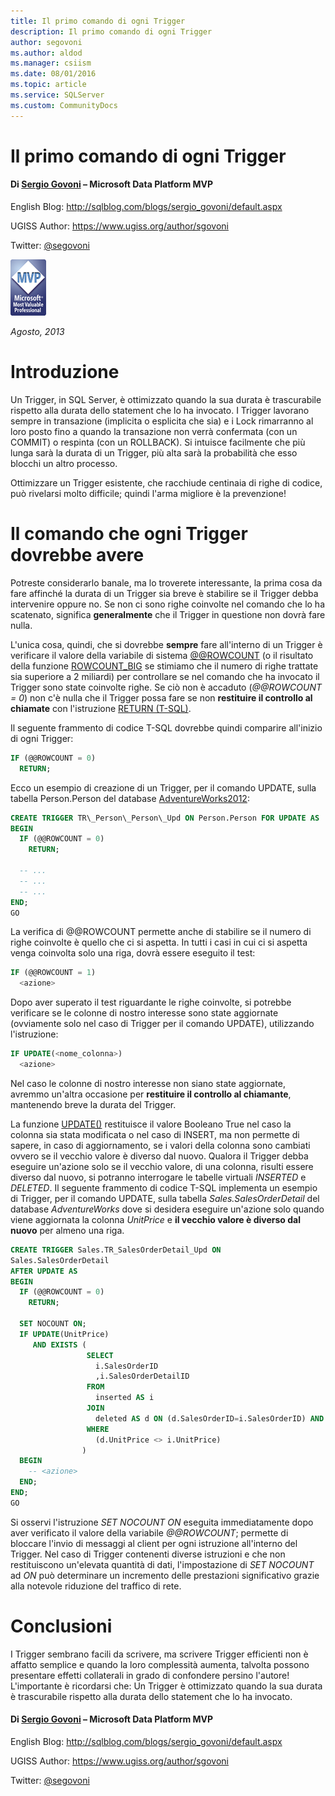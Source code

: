 ```yaml
---
title: Il primo comando di ogni Trigger
description: Il primo comando di ogni Trigger
author: segovoni
ms.author: aldod
ms.manager: csiism
ms.date: 08/01/2016
ms.topic: article
ms.service: SQLServer
ms.custom: CommunityDocs
---
```


# Il primo comando di ogni Trigger

#### Di [Sergio Govoni](https://mvp.microsoft.com/en-us/PublicProfile/4029181?fullName=Sergio%20Govoni) – Microsoft Data Platform MVP

English Blog: <http://sqlblog.com/blogs/sergio_govoni/default.aspx>

UGISS Author: <https://www.ugiss.org/author/sgovoni>

Twitter: [@segovoni](https://twitter.com/segovoni)

![](./img/Il-primo-comando-di-ogni-Trigger/image1.png)


*Agosto, 2013*

Introduzione
============

Un Trigger, in SQL Server, è ottimizzato quando la sua durata è trascurabile rispetto alla durata dello statement che lo ha invocato. I Trigger lavorano sempre in transazione (implicita o esplicita che sia) e i Lock rimarranno al loro posto fino a quando la transazione non verrà confermata (con un COMMIT) o respinta (con un ROLLBACK). Si intuisce facilmente che più lunga sarà la durata di un Trigger, più alta sarà la probabilità che esso blocchi un altro processo.

Ottimizzare un Trigger esistente, che racchiude centinaia di righe di codice, può rivelarsi molto difficile; quindi l'arma migliore è la prevenzione!

Il comando che ogni Trigger dovrebbe avere
==========================================

Potreste considerarlo banale, ma lo troverete interessante, la prima cosa da fare affinché la durata di un Trigger sia breve è stabilire se il Trigger debba intervenire oppure no. Se non ci sono righe coinvolte nel comando che lo ha scatenato, significa **generalmente** che il Trigger in questione non dovrà fare nulla.

L'unica cosa, quindi, che si dovrebbe **sempre** fare all'interno di un Trigger è verificare il valore della variabile di sistema [@@ROWCOUNT](http://technet.microsoft.com/it-it/library/ms187316.aspx) (o il risultato della funzione [ROWCOUNT\_BIG](http://technet.microsoft.com/it-it/library/ms181406.aspx) se stimiamo che il numero di righe trattate sia superiore a 2 miliardi) per controllare se nel comando che ha invocato il Trigger sono state coinvolte righe. Se ciò non è accaduto (*@@ROWCOUNT = 0*) non c'è nulla che il Trigger possa fare se non **restituire il controllo al chiamate** con l'istruzione [RETURN (T-SQL)](http://msdn.microsoft.com/it-it/library/ms174998.aspx).

Il seguente frammento di codice T-SQL dovrebbe quindi comparire all'inizio di ogni Trigger:

```SQL
IF (@@ROWCOUNT = 0)
  RETURN;
```

Ecco un esempio di creazione di un Trigger, per il comando UPDATE, sulla tabella Person.Person del database [AdventureWorks2012](http://msftdbprodsamples.codeplex.com/releases/view/55330):

```SQL
CREATE TRIGGER TR\_Person\_Person\_Upd ON Person.Person FOR UPDATE AS
BEGIN
  IF (@@ROWCOUNT = 0)
    RETURN;

  -- ...
  -- ...
  -- ...
END;
GO
```

La verifica di @@ROWCOUNT permette anche di stabilire se il numero di righe coinvolte è quello che ci si aspetta. In tutti i casi in cui ci si aspetta venga coinvolta solo una riga, dovrà essere eseguito il test:

```SQL
IF (@@ROWCOUNT = 1)
  <azione>
```

Dopo aver superato il test riguardante le righe coinvolte, si potrebbe verificare se le colonne di nostro interesse sono state aggiornate (ovviamente solo nel caso di Trigger per il comando UPDATE), utilizzando l'istruzione:

```SQL
IF UPDATE(<nome_colonna>)
  <azione>
```

Nel caso le colonne di nostro interesse non siano state aggiornate, avremmo un'altra occasione per **restituire il controllo al chiamante**, mantenendo breve la durata del Trigger.

La funzione [UPDATE()](http://technet.microsoft.com/it-it/library/ms187326.aspx) restituisce il valore Booleano True nel caso la colonna sia stata modificata o nel caso di INSERT, ma non permette di sapere, in caso di aggiornamento, se i valori della colonna sono cambiati ovvero se il vecchio valore è diverso dal nuovo. Qualora il Trigger debba eseguire un'azione solo se il vecchio valore, di una colonna, risulti essere diverso dal nuovo, si potranno interrogare le tabelle virtuali *INSERTED* e *DELETED*. Il seguente frammento di codice T-SQL implementa un esempio di Trigger, per il comando UPDATE, sulla tabella *Sales.SalesOrderDetail* del database *AdventureWorks* dove si desidera eseguire un'azione solo quando viene aggiornata la colonna *UnitPrice* e **il vecchio valore è diverso dal nuovo** per almeno una riga.

```SQL
CREATE TRIGGER Sales.TR_SalesOrderDetail_Upd ON
Sales.SalesOrderDetail
AFTER UPDATE AS
BEGIN
  IF (@@ROWCOUNT = 0)
    RETURN;

  SET NOCOUNT ON;
  IF UPDATE(UnitPrice)
     AND EXISTS (
                 SELECT
                   i.SalesOrderID
                   ,i.SalesOrderDetailID
                 FROM
                   inserted AS i
                 JOIN
                   deleted AS d ON (d.SalesOrderID=i.SalesOrderID) AND (d.SalesOrderDetailID=i.SalesOrderDetailID)
                 WHERE
                   (d.UnitPrice <> i.UnitPrice)
                )
  BEGIN
    -- <azione>
  END;
END;
GO
```

Si osservi l'istruzione *SET NOCOUNT ON* eseguita immediatamente dopo aver verificato il valore della variabile *@@ROWCOUNT*; permette di bloccare l'invio di messaggi al client per ogni istruzione all'interno del Trigger. Nel caso di Trigger contenenti diverse istruzioni e che non restituiscono un'elevata quantità di dati, l'impostazione di *SET NOCOUNT* ad *ON* può determinare un incremento delle prestazioni significativo grazie alla notevole riduzione del traffico di rete.

Conclusioni
===========

I Trigger sembrano facili da scrivere, ma scrivere Trigger efficienti non è affatto semplice e quando la loro complessità aumenta, talvolta possono presentare effetti collaterali in grado di confondere persino l'autore! L'importante è ricordarsi che: Un Trigger è ottimizzato quando la sua durata è trascurabile rispetto alla durata dello statement che lo ha invocato.

#### Di [Sergio Govoni](https://mvp.microsoft.com/en-us/PublicProfile/4029181?fullName=Sergio%20Govoni) – Microsoft Data Platform MVP

English Blog: <http://sqlblog.com/blogs/sergio_govoni/default.aspx>

UGISS Author: <https://www.ugiss.org/author/sgovoni>

Twitter: [@segovoni](https://twitter.com/segovoni)
